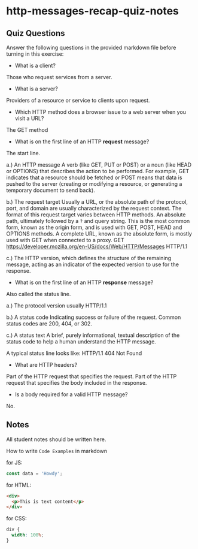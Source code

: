 # http-messages-recap-quiz-notes

## Quiz Questions

Answer the following questions in the provided markdown file before turning in this exercise:

- What is a client?

Those who request services from a server.

- What is a server?

Providers of a resource or service to clients upon request.

- Which HTTP method does a browser issue to a web server when you visit a URL?

The GET method

- What is on the first line of an HTTP **request** message?

The start line.

a.) An HTTP message
A verb (like GET, PUT or POST) or a noun (like HEAD or OPTIONS) that describes the action to be performed.
For example, GET indicates that a resource should be fetched or POST means that data is pushed to the server (creating or modifying a resource, or generating a temporary document to send back).

b.) The request target
Usually a URL, or the absolute path of the protocol, port, and domain are usually characterized by the request context. The format of this request target varies between HTTP methods.
An absolute path, ultimately followed by a `?` and query string. This is the most common form, known as the origin form, and is used with GET, POST, HEAD and OPTIONS methods.
A complete URL, known as the absolute form, is mostly used with GET when connected to a proxy. GET https://developer.mozilla.org/en-US/docs/Web/HTTP/Messages HTTP/1.1

c.) The HTTP version, which defines the structure of the remaining message, acting as an indicator of the expected version to use for the response.

- What is on the first line of an HTTP **response** message?

Also called the status line.

a.) The protocol version
usually HTTP/1.1

b.) A status code
Indicating success or failure of the request. Common status codes are 200, 404, or 302.

c.) A status text
A brief, purely informational, textual description of the status code to help a human understand the HTTP message.

A typical status line looks like:
HTTP/1.1 404 Not Found

- What are HTTP headers?

Part of the HTTP request that specifies the request.
Part of the HTTP request that specifies the body included in the response.

- Is a body required for a valid HTTP message?

No.

## Notes

All student notes should be written here.

How to write `Code Examples` in markdown

for JS:

```javascript
const data = 'Howdy';
```

for HTML:

```html
<div>
  <p>This is text content</p>
</div>
```

for CSS:

```css
div {
  width: 100%;
}
```
